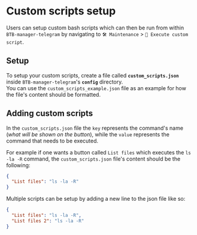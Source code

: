 # Custom scripts setup

Users can setup custom bash scripts which can then be run from within `BTB-manager-telegram` by navigating to `🛠 Maintenance` > `🤖 Execute custom script`.

## Setup

To setup your custom scripts, create a file called **`custom_scripts.json`** inside `BTB-manager-telegram`'s **`config`** directory.  
You can use the `custom_scripts_example.json` file as an example for how the file's content should be formatted.

## Adding custom scripts

In the `custom_scripts.json` file the `key` represents the command's name (_what will be shown on the button_), while the `value` represents the command that needs to be executed.

For example if one wants a button called `List files` which executes the `ls -la -R` command, the `custom_scripts.json` file's content should be the following:

```json
{
  "List files": "ls -la -R"
}
```

Multiple scripts can be setup by adding a new line to the json file like so:

```json
{
  "List files": "ls -la -R",
  "List files 2": "ls -la -R"
}
```
